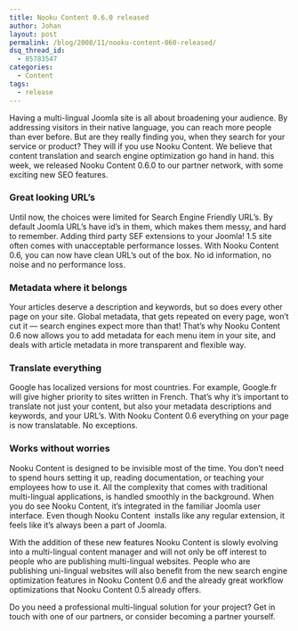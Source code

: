 ```yaml
---
title: Nooku Content 0.6.0 released
author: Johan
layout: post
permalink: /blog/2008/11/nooku-content-060-released/
dsq_thread_id:
  - 85783547
categories:
  - Content
tags:
  - release
---
```

Having a multi-lingual Joomla site is all about broadening your audience. By addressing visitors in their native language, you can reach more people than ever before. But are they really finding you, when they search for your service or product? They will if you use Nooku Content. We believe that content translation and search engine optimization go hand in hand. this week, we released Nooku Content 0.6.0 to our partner network, with some exciting new SEO features.

<!--more-->

### Great looking URL&#8217;s

Until now, the choices were limited for Search Engine Friendly URL&#8217;s. By default Joomla URL&#8217;s have id&#8217;s in them, which makes them messy, and hard to remember. Adding third party SEF extensions to your Joomla! 1.5 site often comes with unacceptable performance losses. With Nooku Content 0.6, you can now have clean URL&#8217;s out of the box. No id information, no noise and no performance loss.

### Metadata where it belongs

Your articles deserve a description and keywords, but so does every other page on your site. Global metadata, that gets repeated on every page, won&#8217;t cut it &#8212; search engines expect more than that! That&#8217;s why Nooku Content 0.6 now allows you to add metadata for each menu item in your site, and deals with article metadata in more transparent and flexible way.

### Translate everything

Google has localized versions for most countries. For example, Google.fr will give higher priority to sites written in French. That&#8217;s why it&#8217;s important to translate not just your content, but also your metadata descriptions and keywords, and your URL&#8217;s. With Nooku Content 0.6 everything on your page is now translatable. No exceptions.

### Works without worries

Nooku Content is designed to be invisible most of the time. You don&#8217;t need to spend hours setting it up, reading documentation, or teaching your employees how to use it. All the complexity that comes with traditional multi-lingual applications, is handled smoothly in the background. When you do see Nooku Content, it&#8217;s integrated in the familiar Joomla user interface. Even though Nooku Content  installs like any regular extension, it feels like it&#8217;s always been a part of Joomla.

With the addition of these new features Nooku Content is slowly evolving into a multi-lingual content manager and will not only be off interest to people who are publishing multi-lingual websites. People who are publishing uni-lingual websites will also benefit from the new search engine optimization features in Nooku Content 0.6 and the already great workflow optimizations that Nooku Content 0.5 already offers.

Do you need a professional multi-lingual solution for your project? Get in touch with one of our partners, or consider becoming a partner yourself.